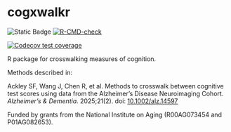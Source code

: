 # cogxwalkr

![Static Badge](https://img.shields.io/badge/Status-In_development-FF0000?style=for-the-badge)
[![R-CMD-check](https://github.com/jrgant/cogxwalkr/actions/workflows/R-CMD-check.yaml/badge.svg)](https://github.com/jrgant/cogxwalkr/actions/workflows/R-CMD-check.yaml)

[![Codecov test coverage](https://codecov.io/gh/jrgant/cogxwalkr/graph/badge.svg)](https://app.codecov.io/gh/jrgant/cogxwalkr)

R package for crosswalking measures of cognition.

Methods described in:
   
Ackley SF, Wang J, Chen R, et al. Methods to crosswalk between cognitive test scores using data from the Alzheimer’s Disease Neuroimaging Cohort. _Alzheimer’s &amp; Dementia_. 2025;21(2). doi: [10.1002/alz.14597](https://doi.org/10.1002/alz.14597) 

Funded by grants from the National Institute on Aging (R00AG073454 and P01AG082653).

